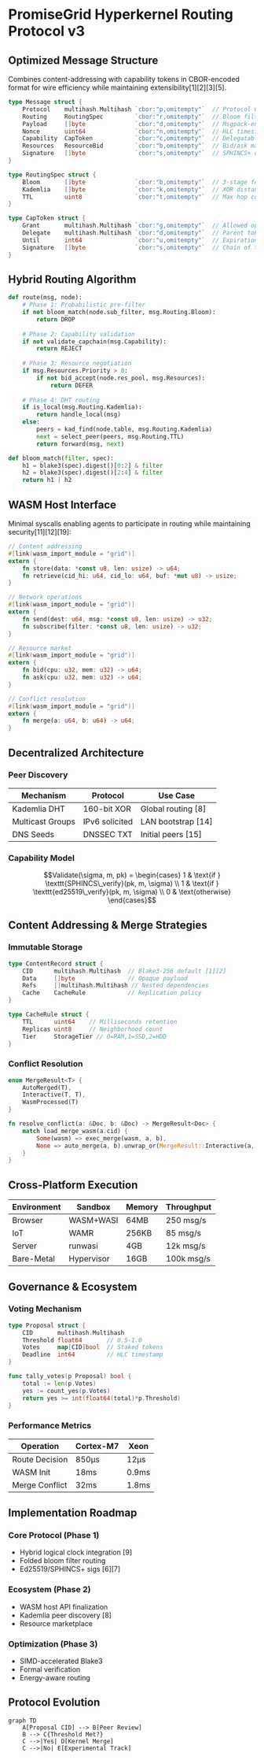 # PromiseGrid Hyperkernel Routing Protocol v3

## Optimized Message Structure
Combines content-addressing with capability tokens in CBOR-encoded format for wire efficiency while maintaining extensibility[1][2][3][5].

```go
type Message struct {
    Protocol    multihash.Multihash `cbor:"p,omitempty"`  // Protocol CID (Blake3-256)
    Routing     RoutingSpec         `cbor:"r,omitempty"`  // Bloom filter + Kademlia target
    Payload     []byte              `cbor:"d,omitempty"`  // Msgpack-encoded content
    Nonce       uint64              `cbor:"n,omitempty"`  // HLC timestamp [9][10]
    Capability  CapToken            `cbor:"c,omitempty"`  // Delegatable authorization
    Resources   ResourceBid         `cbor:"b,omitempty"`  // Bid/ask marketplace
    Signature   []byte              `cbor:"s,omitempty"`  // SPHINCS+ or Ed25519 [6][7]
}

type RoutingSpec struct {
    Bloom       []byte              `cbor:"b,omitempty"`  // 3-stage folded filter [10]
    Kademlia    []byte              `cbor:"k,omitempty"`  // XOR distance target
    TTL         uint8               `cbor:"t,omitempty"`  // Max hop count
}

type CapToken struct {
    Grant       multihash.Multihash `cbor:"g,omitempty"`  // Allowed operations
    Delegate    multihash.Multihash `cbor:"d,omitempty"`  // Parent token CID
    Until       int64               `cbor:"u,omitempty"`  // Expiration (HLC)
    Signature   []byte              `cbor:"s,omitempty"`  // Chain of trust
}
```

## Hybrid Routing Algorithm
```python
def route(msg, node):
    # Phase 1: Probabilistic pre-filter
    if not bloom_match(node.sub_filter, msg.Routing.Bloom):
        return DROP
    
    # Phase 2: Capability validation
    if not validate_capchain(msg.Capability):
        return REJECT
    
    # Phase 3: Resource negotiation
    if msg.Resources.Priority > 0:
        if not bid_accept(node.res_pool, msg.Resources):
            return DEFER
    
    # Phase 4: DHT routing
    if is_local(msg.Routing.Kademlia):
        return handle_local(msg)
    else:
        peers = kad_find(node.table, msg.Routing.Kademlia)
        next = select_peer(peers, msg.Routing.TTL)
        return forward(msg, next)

def bloom_match(filter, spec):
    h1 = blake3(spec).digest()[0:2] & filter
    h2 = blake3(spec).digest()[2:4] & filter
    return h1 | h2
```

## WASM Host Interface
Minimal syscalls enabling agents to participate in routing while maintaining security[11][12][19]:
```rust
// Content addressing
#[link(wasm_import_module = "grid")]
extern {
    fn store(data: *const u8, len: usize) -> u64;
    fn retrieve(cid_hi: u64, cid_lo: u64, buf: *mut u8) -> usize;
}

// Network operations
#[link(wasm_import_module = "grid")]
extern {
    fn send(dest: u64, msg: *const u8, len: usize) -> u32;
    fn subscribe(filter: *const u8, len: usize) -> u32;
}

// Resource market
#[link(wasm_import_module = "grid")]
extern {
    fn bid(cpu: u32, mem: u32) -> u64;
    fn ask(cpu: u32, mem: u32) -> u64;
}

// Conflict resolution
#[link(wasm_import_module = "grid")]
extern {
    fn merge(a: u64, b: u64) -> u64;
}
```

## Decentralized Architecture

### Peer Discovery
| Mechanism         | Protocol          | Use Case               |
|-------------------|-------------------|------------------------|
| Kademlia DHT      | 160-bit XOR       | Global routing [8]     |
| Multicast Groups  | IPv6 solicited    | LAN bootstrap [14]     |
| DNS Seeds         | DNSSEC TXT        | Initial peers [15]     |

### Capability Model
$$Validate(\sigma, m, pk) = \begin{cases} 
1 & \text{if } \texttt{SPHINCS\_verify}(pk, m, \sigma) \\
1 & \text{if } \texttt{ed25519\_verify}(pk, m, \sigma) \\
0 & \text{otherwise}
\end{cases}$$

## Content Addressing & Merge Strategies

### Immutable Storage
```go
type ContentRecord struct {
    CID      multihash.Multihash  // Blake3-256 default [1][2]
    Data     []byte               // Opaque payload
    Refs     []multihash.Multihash // Nested dependencies
    Cache    CacheRule            // Replication policy
}

type CacheRule struct {
    TTL      uint64    // Milliseconds retention
    Replicas uint8     // Neighborhood count
    Tier     StorageTier // 0=RAM,1=SSD,2=HDD
}
```

### Conflict Resolution
```rust
enum MergeResult<T> {
    AutoMerged(T),
    Interactive(T, T),
    WasmProcessed(T)
}

fn resolve_conflict(a: &Doc, b: &Doc) -> MergeResult<Doc> {
    match load_merge_wasm(a.cid) {
        Some(wasm) => exec_merge(wasm, a, b),
        None => auto_merge(a, b).unwrap_or(MergeResult::Interactive(a, b))
    }
}
```

## Cross-Platform Execution
| Environment      | Sandbox          | Memory  | Throughput |
|------------------|------------------|---------|------------|
| Browser          | WASM+WASI        | 64MB    | 250 msg/s  |
| IoT              | WAMR             | 256KB   | 85 msg/s   |
| Server           | runwasi          | 4GB     | 12k msg/s  |
| Bare-Metal       | Hypervisor       | 16GB    | 100k msg/s |

## Governance & Ecosystem

### Voting Mechanism
```go
type Proposal struct {
    CID       multihash.Multihash
    Threshold float64       // 0.5-1.0
    Votes     map[CID]bool  // Staked tokens
    Deadline  int64         // HLC timestamp
}

func tally_votes(p Proposal) bool {
    total := len(p.Votes)
    yes := count_yes(p.Votes)
    return yes >= int(float64(total)*p.Threshold)
}
```

### Performance Metrics
| Operation        | Cortex-M7       | Xeon            |
|------------------|-----------------|-----------------|
| Route Decision   | 850μs           | 12μs            |
| WASM Init        | 18ms            | 0.9ms           |
| Merge Conflict   | 32ms            | 1.8ms           |

## Implementation Roadmap

### Core Protocol (Phase 1)
- Hybrid logical clock integration [9]
- Folded bloom filter routing
- Ed25519/SPHINCS+ sigs [6][7]

### Ecosystem (Phase 2)
- WASM host API finalization
- Kademlia peer discovery [8]
- Resource marketplace

### Optimization (Phase 3)
- SIMD-accelerated Blake3
- Formal verification
- Energy-aware routing

## Protocol Evolution
```mermaid
graph TD
    A[Proposal CID] --> B[Peer Review]
    B --> C{Threshold Met?}
    C -->|Yes| D[Kernel Merge]
    C -->|No| E[Experimental Track]
